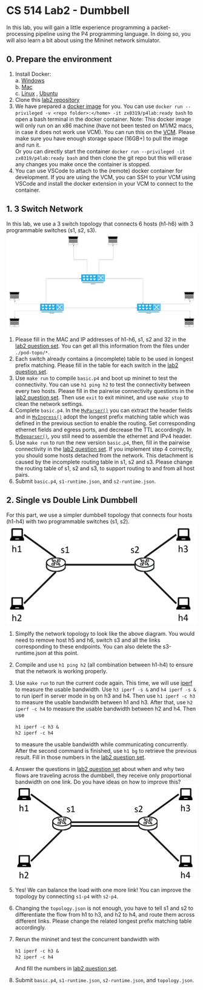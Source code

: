 # CS 514 Lab2 - Dumbbell
In this lab, you will gain a little experience programming a packet-processing pipeline using the P4 programming language. In doing so, you will also learn a bit about using the Mininet network simulator.

## 0. Prepare the environment
1. Install Docker:\
    a. [Windows](https://docs.docker.com/desktop/install/windows-install/)\
    b. [Mac](https://docs.docker.com/desktop/install/mac-install/)\
    c. [Linux](https://docs.docker.com/desktop/install/linux-install/) , [Ubuntu](https://docs.docker.com/desktop/install/ubuntu/)
2. Clone this [lab2 repository](https://gitlab.oit.duke.edu/tm326/cs514-lab2)       
3. We have prepared a [docker image](https://hub.docker.com/layers/172524248/zx0319/p4lab/ready/images/sha256-421180232d5b6526b7b6fefd60eb1603293269662a0665ab3b95af0fb75af266?context=repo) for you. You can use `docker run --privileged -v <repo folder>:</home> -it zx0319/p4lab:ready bash` to open a bash terminal in the docker container. Note: This docker image will only run on an x86 machine (have not been tested on M1/M2 macs, in case it does not work use VCM). You can run this on the [VCM](https://vcm.duke.edu/). Please make sure you have enough storage space (16GB+) to pull the image and run it. \
Or you can directly  start the container `docker run --privileged -it zx0319/p4lab:ready bash` and then clone the git repo but this will erase any changes you make once the container is stopped.
3. You can use VSCode to attach to the (remote) docker container for development. If you are using the VCM, you can SSH to your VCM using VSCode and install the docker extension in your VCM to connect to the container.

## 1. 3 Switch Network 

In this lab, we use a 3 switch topology that connects 6 hosts (h1-h6) with 3 programmable switches (s1, s2, s3).
![dumbbell](./pod-topo/topo1.png)

1. Please fill in the MAC and IP addresses of h1-h6, s1, s2 and 32 in the [lab2 question set](https://www.gradescope.com/courses/429975/assignments/2367568/). You can get all this information from the files under `./pod-topo/*`.
2. Each switch already contains a (incomplete) table to be used in longest prefix matching. Please fill in the table for each switch in the [lab2 question set](https://www.gradescope.com/courses/429975/assignments/2367568/).
3. Use `make run` to compile `basic.p4` and boot up mininet to test the connectivity.  You can use `h1 ping h2` to test the connectivity between every two hosts.  Please fill in the pairwise connectivity questions in the [lab2 question set](https://www.gradescope.com/courses/429975/assignments/2367568/). Then use `exit` to exit mininet, and use `make stop` to clean the network settings.
4. Complete `basic.p4`. In the [`MyParser()`](./basic.p4#L55) you can extract the header fields and in [`MyIngress()`](./basic.p4#L81) adopt the longest prefix matching table which was defined in the previous section to enable the routing. Set corresponding ethernet fields and egress ports, and decrease the TTL accordingly. In [`MyDeparser()`](./basic.p4#L147), you still need to assemble the ethernet and IPv4 header.
5. Use `make run` to run the new version `basic.p4`, then, fill in the pairwise connectivity in the [lab2 question set](https://www.gradescope.com/courses/429975/assignments/2367568/).  If you implement step 4 correctly, you should some hosts detached from the network. This detachment is caused by the incomplete routing table in s1, s2 and s3. Please change the routing table of s1, s2 and s3, to support routing to and from all host pairs.
6. Submit `basic.p4`, `s1-runtime.json`, and `s2-runtime.json`.


## 2. Single vs Double Link Dumbbell

For this part, we use a simpler dumbbell topology that connects four hosts (h1-h4) with two programmable switches (s1, s2).
![dumbbell](./pod-topo/dumbbell.png)

1. Simplfy the network topology to look like the above diagram. You would need to remove host h5 and h6, switch s3 and all the links corresponding to these endpoints. You can also delete the s3-runtime.json at this point.
2. Compile and use `h1 ping h2` (all combination between h1-h4) to ensure that the network is working properly.
3. Use `make run` to run the current code again. This time, we will use [iperf](https://openmaniak.com/iperf.php) to measure the usable bandwidth. Use `h3 iperf -s &` and `h4 iperf -s &` to run iperf in server mode in `bg` on h3 and h4. Then use `h1 iperf -c h3` to measure the usable bandwidth between h1 and h3. After that, use `h2 iperf -c h4` to measure the usable bandwidth between h2 and h4. Then use
    ```
    h1 iperf -c h3 &
    h2 iperf -c h4

    ```
    to measure the usable bandwidth while communicating concurrently. After the second command is finished, use `h1 bg` to retrieve the previous result. Fill in those numbers in the [lab2 question set](https://www.gradescope.com/courses/429975/assignments/2367568/).

2. Answer the questions in [lab2 question set](https://www.gradescope.com/courses/429975/assignments/2367568/) about when and why two flows are traveling across the dumbbell, they receive only proportional bandwidth on one link.  Do you have ideas on how to improve this?
![dumbbell](./pod-topo/dumbbell2.png)

3. Yes! We can balance the load with one more link! You can improve the topology by connecting `s1-p4` with `s2-p4`.

4. Changing the `topology.json` is not enough, you have to tell s1 and s2 to differentiate the flow from h1 to h3, and h2 to h4, and route them across different links. Please change the related longest prefix matching table accordingly.

5. Rerun the mininet and test the concurrent bandwidth with
    ```
    h1 iperf -c h3 &
    h2 iperf -c h4

    ```
    And fill the numbers in [lab2 question set](https://www.gradescope.com/courses/429975/assignments/2367568/).
6. Submit `basic.p4`, `s1-runtime.json`, `s2-runtime.json`, and `topology.json`.
